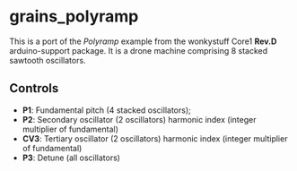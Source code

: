 # grains_polyramp

This is a port of the _Polyramp_ example from the wonkystuff Core1 **Rev.D** arduino-support package. It is a drone machine comprising 8
stacked sawtooth oscillators.

## Controls

- **P1**:  Fundamental pitch (4 stacked oscillators);
- **P2**:  Secondary oscillator (2 oscillators) harmonic index (integer multiplier of fundamental)
- **CV3**: Tertiary oscillator (2 oscillators) harmonic index (integer multiplier of fundamental)
- **P3**:  Detune (all oscillators)
